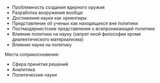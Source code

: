 - Проблемность создания ядерного оружия
- Разработка вооружения вообще
- Достижения науки как ориентиры
- Представление об ученых как находящихся вне политики
- Постмодернистские представления о всепроникающей политике
- Влияние политики на науку (запрет иной философии кроме диалектического материализма)
- Влияние науки на политику

Места соприкосновения:
- Сфера принятия решений 
- Аналитика
- Политические науки